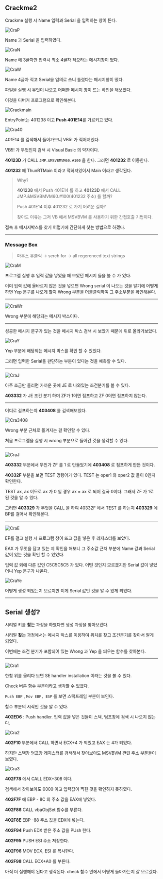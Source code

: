 ## Crackme2

Crackme 실행 시 Name 입력과 Serial 을 입력하는 창이 뜬다.

![CraP](https://raw.githubusercontent.com/sosouni14/image_server/main/image_rev/CraP.png)

Name 과 Serial 을 입력하였다.

![CraN](https://raw.githubusercontent.com/sosouni14/image_server/main/image_rev/CraN.png)

Name 에 3글자만 입력시 최소 4글자 적으라는 메시지창이 떴다.

![CraW](https://raw.githubusercontent.com/sosouni14/image_server/main/image_rev/CraW.png)

Name 4글자 적고 Serial을 임의로 쓰니 틀렸다는 메시지창이 떴다.



파일을 실행 시 무엇이 나오고 어떠한 메시지 창이 뜨는 확인을 해보았다.

이것을 디버거 프로그램으로 확인해본다.

![Crackmain](https://raw.githubusercontent.com/sosouni14/image_server/main/image_rev/Crackmain.png)

EntryPoint는 401238 이고 **Push 401E14**를 가르키고 있다.

![Cra40](https://raw.githubusercontent.com/sosouni14/image_server/main/image_rev/Cra40.png)

401E14 를 검색해서 들어가보니 VB5! 가 적어져있다.

VB5! 가 무엇인지 검색 시 Visual Basic 의 약자이다.

**40123D** 가 CALL `JMP.&MSVBMVM60.#100` 을 한다. 그러면 **401232** 로 이동한다.

**401232** 에 ThunRTMain 이라고 적혀져있어서 Main 이라고 생각된다.

> Why?
>
> **401238** 에서 Push 401E14 를 하고 **40123D** 에서  CALL JMP.&MSVBMVM60.#100(401232 주소) 를 할까?
>
> Push 401E14 이후 401232 로 가기 어려운 걸까?
>
> 찾아도 이유는 그저 VB 에서 MSVBVM 를 사용하기 위한 간접호출 기법이다.

접속 후 메시지박스를 찾기 어렵기에 간단하게 찾는 방법으로 하겠다.

---

### Message Box

> 마우스 우클릭 → serch for → all regerenced text strings



![CraM](https://raw.githubusercontent.com/sosouni14/image_server/main/image_rev/CraM.png)

프로그램 실행 후 입력 값을 넣었을 때 보았던 메시지 들을 볼 수 가 있다.

이미 입력 값에 올바르지 않은 것을 넣으면 Wrong serial 이 나오는 것을 알기에 어떻게 하면 Yep 문구를 나오게 할지 Wrong 부분을 더블클릭하여 그 주소부분을 확인해본다.

---

![CraWr](https://raw.githubusercontent.com/sosouni14/image_server/main/image_rev/CraWr.png)

Wrong 부분에 해당되는 메시지 박스이다.

---

성공한 메시지 문구가 있는 것을 메시지 박스 검색 시 보았기 때문에 위로 올라가보았다.

![CraY](https://raw.githubusercontent.com/sosouni14/image_server/main/image_rev/CraY.png)

Yep 부분에 해당되는 메시지 박스를 확인 할 수 있었다.

그러면 입력한 Serial을 판단하는 부분이 있다는 것을 예측할 수 있다.

---

![CraJ](https://raw.githubusercontent.com/sosouni14/image_server/main/image_rev/CraJ.png)

아주 조금만 올리면 가까운 곳에 JE 로 나와있는 조건분기를 볼 수 있다.

**403332** 가 JE 조건 분기 하며 ZF가 1이면 점프하고 ZF 0이면 점프하지 않는다.

---

어디로 점프하는지 **403408** 를 검색해보았다.

![Cra3408](https://raw.githubusercontent.com/sosouni14/image_server/main/image_rev/Cra3408.png) 

Wrong 부분 근처로 옮겨지는 걸 확인할 수 있다.

처음 프로그램을 실행 시 wrong 부분으로 들어간 것을 생각할 수 있다.

---

![CraJ](https://raw.githubusercontent.com/sosouni14/image_server/main/image_rev/CraJ.png)

**403332** 부분에서 무언가 ZF 를 1 로 만들었기에 **403408** 로 점프하게 만든 것이다.

**40332F** 부분을 보면 TEST 명령어가 있다. TEST 는 oper1 와 oper2 값 들이 0인지 확인한다.

TEST ax, ax 이므로 ax 가 0 일 경우 ax = ax 로 되어 결국 0이다. 그래서 ZF 가 1로 된 것을 알 수 있다.

그러면 **403329** 가 무엇을 CALL 을 하여 40332F 에서 TEST 를 하는지 **403329** 에 BP를 걸어서 확인해본다.

---

![CraE](https://raw.githubusercontent.com/sosouni14/image_server/main/image_rev/CraE.png)

EP를 걸고 실행 시 프로그램 창이 뜨고 값을 넣은 후 레지스터를 보았다.

EAX 가 무엇을 담고 있는 지 확인을 해보니 그 주소값 근처 부분에 Name 값과 Serial 값이 있는 것을 확인 할 수 있었다.

입력 값 외에 다른 값인 C5C5C5C5 가 있다. 어떤 것인지 모르겠지만 Serial 값이 넣었더니 Yep 문구가 나온다.

![CraYe](https://raw.githubusercontent.com/sosouni14/image_server/main/image_rev/CraYe.png)

어떻게 생성 되었는지 모르지만 이게 Serial 값인 것을 알 수 있게 되었다.



---

## Serial 생성❔

시리얼 키를 **찾는** 과정을 하였다면 생성 과정을 찾아보겠다.

시리얼 **찾는** 과정에서는 메시지 박스를 이용하여 위치를 찾고 조건분기를 찾아서 알게 되었다.

이번에는 조건 분기가 포함되어 있는  Wrong 과 Yep 을 띄우는 함수를 찾아본다.

---

![Cra1](https://raw.githubusercontent.com/sosouni14/image_server/main/image_rev/Cra1.png)

한참 위를 올리다 보면 SE handler installation 이라는 것을 볼 수 있다.

Check 버튼 함수 부분이라고 생각할 수 있겠다.

`Push EBP` , `Mov EBP, ESP` 를 보면 스택프레임 부분이 보인다.

함수 부분의 시작인 것을 알 수 있다.

**402ED6** : Push handler. 입력 값을 넣은 것들이 스택, 덤프창에 검색 시 나오지 않는다.

![Cra2](https://raw.githubusercontent.com/sosouni14/image_server/main/image_rev/Cra2.png)

**402F10** 부분에서 CALL 하면서 ECX+4 가 되었고 EAX 는 4가 되었다.

하지만 스택창 덤프창 레지스터를 검색해서 찾아보아도 MSVBVM 관련 주소 부분들이 보였다.

![Cra3](https://raw.githubusercontent.com/sosouni14/image_server/main/image_rev/Cra333.png)

**402F78** 에서 CALL EDX+308 이다.

검색해서 찾아보아도 0000 이고 입력값이 찍힌 것을 확인하지 못하였다.

**402F7F** 에 EBP - 8C 의 주소 값을 EAX에 넣었다.

**402F86** CALL vbaObjSet 함수를 부른다.

**402F8E** EBP -88 주소 값을 EDX에 넣는다.

**402F94** Push EDX 받은 주소 값을 PUsh 한다.

**402F95** PUSH ESI 주소 저장한다.

**402F96** MOV ECX, ESI 를 복사한다.

**402F98** CALL ECX+A0 를 부른다.

아직 더 실행해야 된다고 생각된다. check 함수 안에서 어떻게 돌아가는지 잘 모르겠다.

